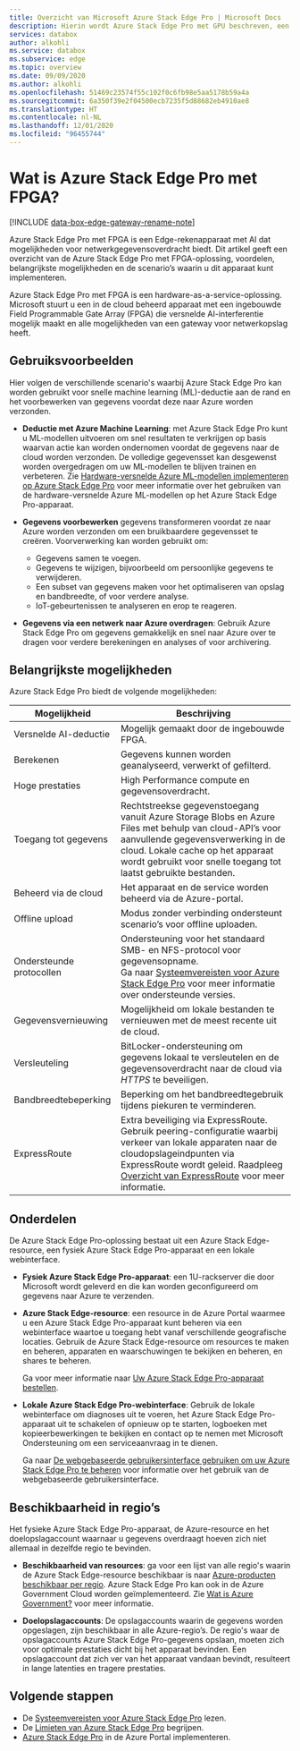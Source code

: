 ```yaml
---
title: Overzicht van Microsoft Azure Stack Edge Pro | Microsoft Docs
description: Hierin wordt Azure Stack Edge Pro met GPU beschreven, een opslagoplossing die gebruikmaakt van een fysiek apparaat voor netwerkoverdracht naar Azure.
services: databox
author: alkohli
ms.service: databox
ms.subservice: edge
ms.topic: overview
ms.date: 09/09/2020
ms.author: alkohli
ms.openlocfilehash: 51469c23574f55c102f0c6fb98e5aa5178b59a4a
ms.sourcegitcommit: 6a350f39e2f04500ecb7235f5d88682eb4910ae8
ms.translationtype: HT
ms.contentlocale: nl-NL
ms.lasthandoff: 12/01/2020
ms.locfileid: "96455744"
---
```

# <a name="what-is-azure-stack-edge-pro-with-fpga"></a>Wat is Azure Stack Edge Pro met FPGA?

[!INCLUDE [data-box-edge-gateway-rename-note](../../includes/data-box-edge-gateway-rename-note.md)]

Azure Stack Edge Pro met FPGA is een Edge-rekenapparaat met AI dat mogelijkheden voor netwerkgegevensoverdracht biedt. Dit artikel geeft een overzicht van de Azure Stack Edge Pro met FPGA-oplossing, voordelen, belangrijkste mogelijkheden en de scenario’s waarin u dit apparaat kunt implementeren.

Azure Stack Edge Pro met FPGA is een hardware-as-a-service-oplossing. Microsoft stuurt u een in de cloud beheerd apparaat met een ingebouwde Field Programmable Gate Array (FPGA) die versnelde AI-interferentie mogelijk maakt en alle mogelijkheden van een gateway voor netwerkopslag heeft. 

## <a name="use-cases"></a>Gebruiksvoorbeelden

Hier volgen de verschillende scenario's waarbij Azure Stack Edge Pro kan worden gebruikt voor snelle machine learning (ML)-deductie aan de rand en het voorbewerken van gegevens voordat deze naar Azure worden verzonden.

- **Deductie met Azure Machine Learning**: met Azure Stack Edge Pro kunt u ML-modellen uitvoeren om snel resultaten te verkrijgen op basis waarvan actie kan worden ondernomen voordat de gegevens naar de cloud worden verzonden. De volledige gegevensset kan desgewenst worden overgedragen om uw ML-modellen te blijven trainen en verbeteren. Zie [Hardware-versnelde Azure ML-modellen implementeren op Azure Stack Edge Pro](../machine-learning/how-to-deploy-fpga-web-service.md#deploy-to-a-local-edge-server) voor meer informatie over het gebruiken van de hardware-versnelde Azure ML-modellen op het Azure Stack Edge Pro-apparaat.

- **Gegevens voorbewerken** gegevens transformeren voordat ze naar Azure worden verzonden om een bruikbaardere gegevensset te creëren. Voorverwerking kan worden gebruikt om: 

    - Gegevens samen te voegen.
    - Gegevens te wijzigen, bijvoorbeeld om persoonlijke gegevens te verwijderen.
    - Een subset van gegevens maken voor het optimaliseren van opslag en bandbreedte, of voor verdere analyse.
    - IoT-gebeurtenissen te analyseren en erop te reageren. 

- **Gegevens via een netwerk naar Azure overdragen**: Gebruik Azure Stack Edge Pro om gegevens gemakkelijk en snel naar Azure over te dragen voor verdere berekeningen en analyses of voor archivering. 

## <a name="key-capabilities"></a>Belangrijkste mogelijkheden

Azure Stack Edge Pro biedt de volgende mogelijkheden:

|Mogelijkheid |Beschrijving  |
|---------|---------|
|Versnelde AI-deductie| Mogelijk gemaakt door de ingebouwde FPGA.|
|Berekenen       |Gegevens kunnen worden geanalyseerd, verwerkt of gefilterd.|
|Hoge prestaties | High Performance compute en gegevensoverdracht.|
|Toegang tot gegevens     | Rechtstreekse gegevenstoegang vanuit Azure Storage Blobs en Azure Files met behulp van cloud-API’s voor aanvullende gegevensverwerking in de cloud. Lokale cache op het apparaat wordt gebruikt voor snelle toegang tot laatst gebruikte bestanden.|
|Beheerd via de cloud     |Het apparaat en de service worden beheerd via de Azure-portal.  |
|Offline upload     | Modus zonder verbinding ondersteunt scenario’s voor offline uploaden.|
|Ondersteunde protocollen     | Ondersteuning voor het standaard SMB- en NFS-protocol voor gegevensopname. <br> Ga naar [Systeemvereisten voor Azure Stack Edge Pro](azure-stack-edge-system-requirements.md) voor meer informatie over ondersteunde versies.|
|Gegevensvernieuwing     | Mogelijkheid om lokale bestanden te vernieuwen met de meest recente uit de cloud.|
|Versleuteling    | BitLocker-ondersteuning om gegevens lokaal te versleutelen en de gegevensoverdracht naar de cloud via *HTTPS* te beveiligen.|
|Bandbreedtebeperking| Beperking om het bandbreedtegebruik tijdens piekuren te verminderen.|
|ExpressRoute | Extra beveiliging via ExpressRoute. Gebruik peering-configuratie waarbij verkeer van lokale apparaten naar de cloudopslageindpunten via ExpressRoute wordt geleid. Raadpleeg [Overzicht van ExpressRoute](../expressroute/expressroute-introduction.md) voor meer informatie.

## <a name="components"></a>Onderdelen

De Azure Stack Edge Pro-oplossing bestaat uit een Azure Stack Edge-resource, een fysiek Azure Stack Edge Pro-apparaat en een lokale webinterface.

* **Fysiek Azure Stack Edge Pro-apparaat**: een 1U-rackserver die door Microsoft wordt geleverd en die kan worden geconfigureerd om gegevens naar Azure te verzenden.
    
* **Azure Stack Edge-resource**: een resource in de Azure Portal waarmee u een Azure Stack Edge Pro-apparaat kunt beheren via een webinterface waartoe u toegang hebt vanaf verschillende geografische locaties. Gebruik de Azure Stack Edge-resource om resources te maken en beheren, apparaten en waarschuwingen te bekijken en beheren, en shares te beheren.  

    <!--![The Azure Stack Edge service in Azure portal](media/data-box-overview/data-box-Edge-service1.png)-->

    Ga voor meer informatie naar [Uw Azure Stack Edge Pro-apparaat bestellen](azure-stack-edge-deploy-prep.md#create-a-new-resource).

* **Lokale Azure Stack Edge Pro-webinterface**: Gebruik de lokale webinterface om diagnoses uit te voeren, het Azure Stack Edge Pro-apparaat uit te schakelen of opnieuw op te starten, logboeken met kopieerbewerkingen te bekijken en contact op te nemen met Microsoft Ondersteuning om een serviceaanvraag in te dienen.

    <!--![The Azure Stack Edge Pro local web UI](media/data-box-Edge-overview/data-box-Edge-local-web-ui.png)-->

    Ga naar [De webgebaseerde gebruikersinterface gebruiken om uw Azure Stack Edge Pro te beheren](azure-stack-edge-manage-access-power-connectivity-mode.md) voor informatie over het gebruik van de webgebaseerde gebruikersinterface.

## <a name="region-availability"></a>Beschikbaarheid in regio’s

Het fysieke Azure Stack Edge Pro-apparaat, de Azure-resource en het doelopslagaccount waarnaar u gegevens overdraagt hoeven zich niet allemaal in dezelfde regio te bevinden.

- **Beschikbaarheid van resources**: ga voor een lijst van alle regio's waarin de Azure Stack Edge-resource beschikbaar is naar [Azure-producten beschikbaar per regio](https://azure.microsoft.com/global-infrastructure/services/?products=databox&regions=all). Azure Stack Edge Pro kan ook in de Azure Government Cloud worden geïmplementeerd. Zie [Wat is Azure Government?](../azure-government/documentation-government-welcome.md) voor meer informatie.
    
- **Doelopslagaccounts**: De opslagaccounts waarin de gegevens worden opgeslagen, zijn beschikbaar in alle Azure-regio’s. De regio's waar de opslagaccounts Azure Stack Edge Pro-gegevens opslaan, moeten zich voor optimale prestaties dicht bij het apparaat bevinden. Een opslagaccount dat zich ver van het apparaat vandaan bevindt, resulteert in lange latenties en tragere prestaties.

## <a name="next-steps"></a>Volgende stappen

- De [Systeemvereisten voor Azure Stack Edge Pro](azure-stack-edge-system-requirements.md) lezen.
- De [Limieten van Azure Stack Edge Pro](azure-stack-edge-limits.md) begrijpen.
- [Azure Stack Edge Pro](azure-stack-edge-deploy-prep.md) in de Azure Portal implementeren.